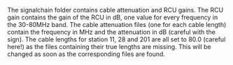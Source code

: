 The signalchain folder contains cable attenuation and RCU gains. The RCU gain contains the gain of the RCU in dB, one value for every frequency in the 30-80MHz band.
The cable attenuation files (one for each cable length) contain the frequency in MHz and the attenuation in dB (careful with the sign).
The cable lengths for station 11, 28 and 201 are all set to 80.0 (careful here!) as the files containing their true lengths are missing. This will be changed as soon as the corresponding files are found.
